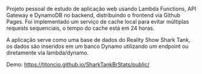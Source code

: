 Projeto pessoal de estudo de aplicação web usando Lambda Functions, API Gateway e DynamoDB no backend, distribuindo o frontend via Github Pages.
Foi implementado um serviço de cache local para evitar múltiplas requests sequenciais, o tempo do cache está em 24 horas.

A aplicação serve como uma base de dados do Reality Show Shark Tank, os dados são inseridos em um banco Dynamo utilizando um endpoint ou diretamente via lambda/dynamo.

Demo:
https://titoncio.github.io/SharkTankBrStats/public/